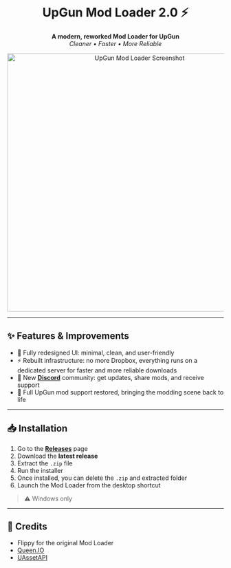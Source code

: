 <h1 align="center">UpGun Mod Loader 2.0 ⚡</h1>
<p align="center">
  <b>A modern, reworked Mod Loader for UpGun</b><br>
  <i>Cleaner • Faster • More Reliable</i>
</p>

<p align="center">
  <img src="https://i.ibb.co/Zp70hcBt/Capture-d-cran-2025-09-09-125343.png" alt="UpGun Mod Loader Screenshot" width="600">
</p>

---

## ✨ Features & Improvements

- 🎨 Fully redesigned UI: minimal, clean, and user-friendly  
- ⚡ Rebuilt infrastructure: no more Dropbox, everything runs on a dedicated server for faster and more reliable downloads  
- 💬 New **[Discord](https://discord.gg/9VKrCEbyAV)** community: get updates, share mods, and receive support  
- 🔧 Full UpGun mod support restored, bringing the modding scene back to life  

---

## 📥 Installation

1. Go to the **[Releases](../../releases/latest)** page  
2. Download the **latest release**  
3. Extract the `.zip` file  
4. Run the installer  
5. Once installed, you can delete the `.zip` and extracted folder  
6. Launch the Mod Loader from the desktop shortcut  

> ⚠️ Windows only  

---

## 🙏 Credits

- Flippy for the original Mod Loader  
- [Queen.IO](https://github.com/WorkingRobot/QueenIO)  
- [UAssetAPI](https://github.com/atenfyr/UAssetAPI)  
